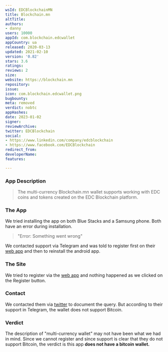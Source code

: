 ```yaml
---
wsId: EDCBlockchainMN
title: Blockchain.mn
altTitle: 
authors:
- danny
users: 10000
appId: com.blockchain.edcwallet
appCountry: ua
released: 2020-03-13
updated: 2021-02-10
version: '0.82'
stars: 3.6
ratings: 
reviews: 2
size: 
website: https://blockchain.mn
repository: 
issue: 
icon: com.blockchain.edcwallet.png
bugbounty: 
meta: removed
verdict: nobtc
appHashes: 
date: 2023-01-02
signer: 
reviewArchive: 
twitter: EDCBlockchain
social:
- https://www.linkedin.com/company/edcblockchain
- https://www.facebook.com/EDCBlockchain
redirect_from: 
developerName: 
features: 

---
```


### App Description

> The multi-currency Blockchain.mn wallet supports working with EDC coins and tokens created on the EDC Blockchain platform. 

### The App

We tried installing the app on both Blue Stacks and a Samsung phone. Both have an error during installation. 

> "Error: Something went wrong"

We contacted support via Telegram and was told to register first on their [web app](https://wallet.blockchain.mn/registration) and then to reinstall the android app.

### The Site

We tried to register via the [web app](https://wallet.blockchain.mn/registration) and nothing happened as we clicked on the Register button. 

### Contact

We contacted them via [twitter](https://twitter.com/dannybuntu/status/1443159623293276160) to document the query. But according to their support in Telegram, the wallet does not support Bitcoin. 

### Verdict

The description of "multi-currency wallet" may not have been what we had in mind. Since we cannot register and since support is clear that they do not support Bitcoin, the verdict is this app **does not have a bitcoin wallet.**

